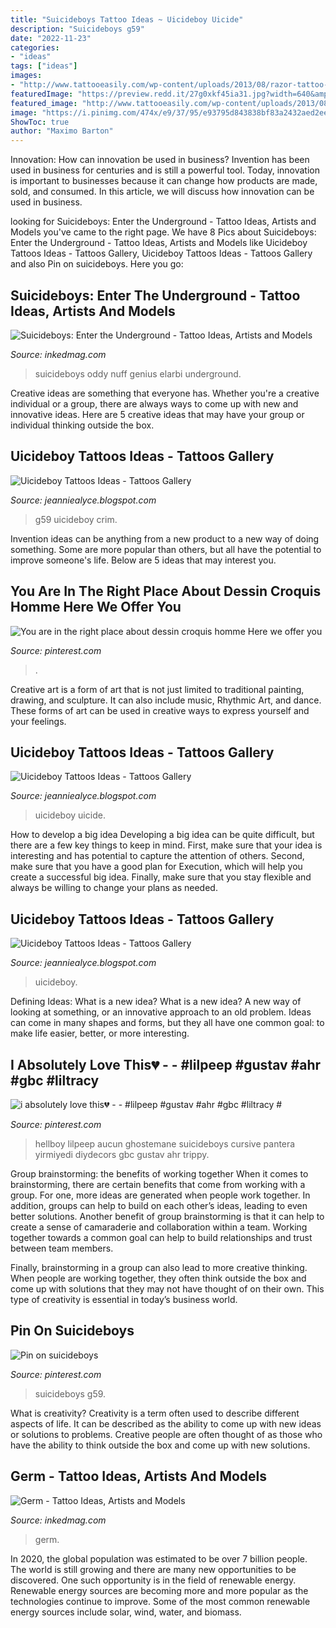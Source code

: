 ```yaml
---
title: "Suicideboys Tattoo Ideas ~ Uicideboy Uicide"
description: "Suicideboys g59"
date: "2022-11-23"
categories:
- "ideas"
tags: ["ideas"]
images:
- "http://www.tattooeasily.com/wp-content/uploads/2013/08/razor-tattoo-20.jpg"
featuredImage: "https://preview.redd.it/27g0xkf45ia31.jpg?width=640&amp;crop=smart&amp;auto=webp&amp;s=b71023435e77609f55b126aabc0c21cb98c42ccf"
featured_image: "http://www.tattooeasily.com/wp-content/uploads/2013/08/razor-tattoo-20.jpg"
image: "https://i.pinimg.com/474x/e9/37/95/e93795d843838bf83a2432aed2ee277c.jpg"
ShowToc: true
author: "Maximo Barton"
---
```



Innovation: How can innovation be used in business?
Invention has been used in business for centuries and is still a powerful tool. Today, innovation is important to businesses because it can change how products are made, sold, and consumed. In this article, we will discuss how innovation can be used in business.

	

		
looking for Suicideboys: Enter the Underground - Tattoo Ideas, Artists and Models you've came to the right page. We have 8 Pics about Suicideboys: Enter the Underground - Tattoo Ideas, Artists and Models like Uicideboy Tattoos Ideas - Tattoos Gallery, Uicideboy Tattoos Ideas - Tattoos Gallery and also Pin on suicideboys. Here you go:
		
    
## Suicideboys: Enter The Underground - Tattoo Ideas, Artists And Models

<img loading=lazy src="https://www.inkedmag.com/.image/c_limit%2Ccs_srgb%2Cfl_progressive%2Cq_auto:good%2Cw_700/MTcyNTAxNzQ3MTE2Mjg3MDU5/sb-1.jpg" onerror="this.onerror=null;this.src='https://tse4.mm.bing.net/th?id=OIP.rfflyvmXRG-l_ICL_-B2mwHaJQ&amp;pid=15.1';" alt="Suicideboys: Enter the Underground - Tattoo Ideas, Artists and Models">

_Source: inkedmag.com_

>suicideboys oddy nuff genius elarbi underground. 

	

Creative ideas are something that everyone has. Whether you're a creative individual or a group, there are always ways to come up with new and innovative ideas. Here are 5 creative ideas that may have your group or individual thinking outside the box.

    
## Uicideboy Tattoos Ideas - Tattoos Gallery

<img loading=lazy src="https://preview.redd.it/27g0xkf45ia31.jpg?width=640&amp;crop=smart&amp;auto=webp&amp;s=b71023435e77609f55b126aabc0c21cb98c42ccf" onerror="this.onerror=null;this.src='https://tse1.mm.bing.net/th?id=OIP.ABo86TToWUckK1SY5IqiUgHaJ3&amp;pid=15.1';" alt="Uicideboy Tattoos Ideas - Tattoos Gallery">

_Source: jeanniealyce.blogspot.com_

>g59 uicideboy crim. 

	

Invention ideas can be anything from a new product to a new way of doing something. Some are more popular than others, but all have the potential to improve someone's life. Below are 5 ideas that may interest you.

    
## You Are In The Right Place About Dessin Croquis Homme Here We Offer You

<img loading=lazy src="https://i.pinimg.com/236x/71/47/26/714726ec75ab560ce95b2012bafef684.jpg" onerror="this.onerror=null;this.src='https://tse1.mm.bing.net/th?id=OIP.WRWD1W4ItcMhtJyr2B2a5gAAAA&amp;pid=15.1';" alt="You are in the right place about dessin croquis homme Here we offer you">

_Source: pinterest.com_

>. 

	

Creative art is a form of art that is not just limited to traditional painting, drawing, and sculpture. It can also include music, Rhythmic Art, and dance. These forms of art can be used in creative ways to express yourself and your feelings.

    
## Uicideboy Tattoos Ideas - Tattoos Gallery

<img loading=lazy src="https://i.pinimg.com/474x/e9/37/95/e93795d843838bf83a2432aed2ee277c.jpg" onerror="this.onerror=null;this.src='https://tse1.mm.bing.net/th?id=OIP.auTqFuiTRUUK71IJnr58iQAAAA&amp;pid=15.1';" alt="Uicideboy Tattoos Ideas - Tattoos Gallery">

_Source: jeanniealyce.blogspot.com_

>uicideboy uicide. 

	

How to develop a big idea
Developing a big idea can be quite difficult, but there are a few key things to keep in mind. First, make sure that your idea is interesting and has potential to capture the attention of others. Second, make sure that you have a good plan for Execution, which will help you create a successful big idea. Finally, make sure that you stay flexible and always be willing to change your plans as needed.

    
## Uicideboy Tattoos Ideas - Tattoos Gallery

<img loading=lazy src="http://www.tattooeasily.com/wp-content/uploads/2013/08/razor-tattoo-20.jpg" onerror="this.onerror=null;this.src='https://tse4.mm.bing.net/th?id=OIP.Vl0Nnwq7xGvKNbfLSGmoJwHaLH&amp;pid=15.1';" alt="Uicideboy Tattoos Ideas - Tattoos Gallery">

_Source: jeanniealyce.blogspot.com_

>uicideboy. 

	

Defining Ideas: What is a new idea?
What is a new idea? A new way of looking at something, or an innovative approach to an old problem. Ideas can come in many shapes and forms, but they all have one common goal: to make life easier, better, or more interesting.

    
## I Absolutely Love This💔 - - #lilpeep #gustav #ahr #gbc #liltracy #

<img loading=lazy src="https://i.pinimg.com/originals/1f/3d/66/1f3d662cb5fbed1e49a1a527126b652d.jpg" onerror="this.onerror=null;this.src='https://tse3.mm.bing.net/th?id=OIP.GnM5mruE4Ax3B4x-hCzN-gHaE6&amp;pid=15.1';" alt="i absolutely love this💔 - - #lilpeep #gustav #ahr #gbc #liltracy #">

_Source: pinterest.com_

>hellboy lilpeep aucun ghostemane suicideboys cursive pantera yirmiyedi diydecors gbc gustav ahr trippy. 

	

Group brainstorming: the benefits of working together
When it comes to brainstorming, there are certain benefits that come from working with a group. For one, more ideas are generated when people work together. In addition, groups can help to build on each other’s ideas, leading to even better solutions.
Another benefit of group brainstorming is that it can help to create a sense of camaraderie and collaboration within a team. Working together towards a common goal can help to build relationships and trust between team members.

Finally, brainstorming in a group can also lead to more creative thinking. When people are working together, they often think outside the box and come up with solutions that they may not have thought of on their own. This type of creativity is essential in today’s business world.

    
## Pin On Suicideboys

<img loading=lazy src="https://i.pinimg.com/736x/8d/d1/c8/8dd1c88c31b11d72190c3eb2841f676e.jpg" onerror="this.onerror=null;this.src='https://tse2.mm.bing.net/th?id=OIP.yDyxZGnf2i_3LV6Jjvse2wHaHa&amp;pid=15.1';" alt="Pin on suicideboys">

_Source: pinterest.com_

>suicideboys g59. 

	

What is creativity?
Creativity is a term often used to describe different aspects of life. It can be described as the ability to come up with new ideas or solutions to problems. Creative people are often thought of as those who have the ability to think outside the box and come up with new solutions.

    
## Germ - Tattoo Ideas, Artists And Models

<img loading=lazy src="https://www.inkedmag.com/.image/t_share/MTc1NTg4NDAzMjA5ODQwMTEw/germ-fb.jpg" onerror="this.onerror=null;this.src='https://tse1.mm.bing.net/th?id=OIP.eeFYlo_kMNkp_JX931jtDQHaD4&amp;pid=15.1';" alt="Germ - Tattoo Ideas, Artists and Models">

_Source: inkedmag.com_

>germ. 

	

In 2020, the global population was estimated to be over 7 billion people. The world is still growing and there are many new opportunities to be discovered. One such opportunity is in the field of renewable energy. Renewable energy sources are becoming more and more popular as the technologies continue to improve. Some of the most common renewable energy sources include solar, wind, water, and biomass.

